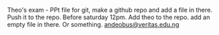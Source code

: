 Theo's exam - PPt file for git, make a github repo and add a file in there. Push it to the repo. Before saturday 12pm. Add theo to the repo. add an empty file in there. Or something.
andeobus@veritas.edu.ng
